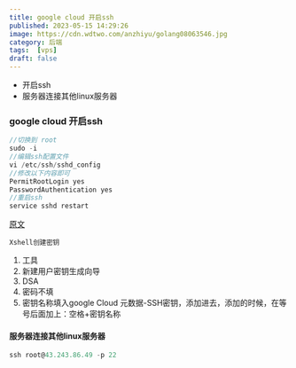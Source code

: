 ```yaml
---
title: google cloud 开启ssh
published: 2023-05-15 14:29:26
image: https://cdn.wdtwo.com/anzhiyu/golang08063546.jpg
category: 后端
tags:  [vps]
draft: false
---
```

- 开启ssh
- 服务器连接其他linux服务器
<!--more-->
### google cloud 开启ssh
```js
//切换到 root
sudo -i
//编辑ssh配置文件
vi /etc/ssh/sshd_config
//修改以下内容即可
PermitRootLogin yes
PasswordAuthentication yes
//重启ssh
service sshd restart
```
[原文](https://www.jingxialai.com/1618.html)

`Xshell创建密钥`
1. 工具
2. 新建用户密钥生成向导
3. DSA
4. 密码不填
5. 密钥名称填入google Cloud 元数据-SSH密钥，添加进去，添加的时候，在等号后面加上：空格+密钥名称

#### 服务器连接其他linux服务器
```js
ssh root@43.243.86.49 -p 22
```
